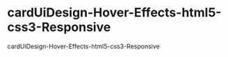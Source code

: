 # cardUiDesign-Hover-Effects-html5-css3-Responsive
cardUiDesign-Hover-Effects-html5-css3-Responsive

